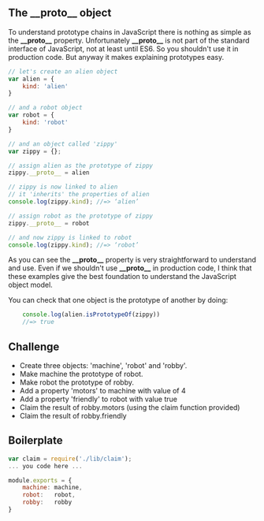 The \_\_proto\_\_ object
------------------

To understand prototype chains in JavaScript there is nothing as simple as the __\_\_proto\_\___ property. Unfortunately __\_\_proto\_\___ is not part of the standard interface of JavaScript, not at least until ES6. So you shouldn't use it in production code. But anyway it makes explaining prototypes easy.

```js
// let's create an alien object
var alien = {
	kind: 'alien'
}

// and a robot object
var robot = {
	kind: 'robot'
}

// and an object called 'zippy'
var zippy = {};

// assign alien as the prototype of zippy
zippy.__proto__ = alien

// zippy is now linked to alien
// it 'inherits' the properties of alien
console.log(zippy.kind); //=> ‘alien’

// assign robot as the prototype of zippy
zippy.__proto__ = robot

// and now zippy is linked to robot
console.log(zippy.kind); //=> ‘robot’
```

As you can see the __\_\_proto\_\___ property is very straightforward to understand and use. Even if we shouldn't use __\_\_proto\_\___ in production code, I think that these examples give the best foundation to understand the JavaScript object model.

You can check that one object is the prototype of another by doing:

```js
	console.log(alien.isPrototypeOf(zippy))
	//=> true
```

Challenge
----------

- Create three objects: 'machine', 'robot' and 'robby'.
- Make machine the prototype of robot.
- Make robot the prototype of robby.
- Add a property 'motors' to machine with value of 4
- Add a property 'friendly' to robot with value true
- Claim the result of robby.motors (using the claim function provided)
- Claim the result of robby.friendly

Boilerplate
-----------

```js
var claim = require('./lib/claim');
... you code here ...

module.exports = {
	machine: machine,
	robot:   robot,
	robby:   robby
}
```
